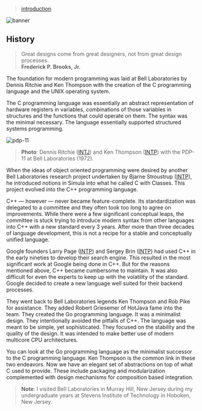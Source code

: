 > [introduction](./)

![banner](/go/photos/banner.png)

## History

> Great designs come from great designers, not from great design processes.  
> **Frederick P. Brooks, Jr.**

The foundation for modern programming was laid at Bell Laboratories by Dennis Ritchie and Ken Thompson with the creation of the C programming language and the UNIX operating system.

The C programming language was essentially an abstract representation of hardware registers in variables, combinations of those variables in structures and the functions that could operate on them.  The syntax was the minimal necessary.  The language essentially supported structured systems programming.

![pdp-11](/go/photos/pdp-11.png)

> **Photo**: Dennis Ritchie ([INTJ](/mbti/types/intj)) and Ken Thompson ([INTP](/mbti/types/intp)) with the PDP-11 at Bell Laboratories (1972).

When the ideas of object oriented programming were desired by another Bell Laboratories research project undertaken by Bjarne Stroustrup ([INTP](/mbti/types/intp)), he introduced notions in Simula into what he called C with Classes.  This project evolved into the C++ programming language.

C++ — however — never became feature-complete.  Its standardization was delegated to a committee and they often took too long to agree on improvements.  While there were a few significant conceptual leaps, the committee is stuck trying to introduce modern syntax from other languages into C++ with a new standard every 3 years.  After more than three decades of language development, this is not a recipe for a stable and conceptually unified language.

Google founders Larry Page ([INTP](/mbti/types/intp)) and Sergey Brin ([INTP](/mbti/types/intp)) had used C++ in the early nineties to develop their search engine.  This resulted in the most significant work at Google being done in C++.  But for the reasons mentioned above, C++ became cumbersome to maintain.  It was also difficult for even the experts to keep up with the volatility of the standard.  Google decided to create a new language well suited for their backend processes.

They went back to Bell Laboratories legends Ken Thompson and Rob Pike for assistance.  They added Robert Griesemer of HotJava fame into the team.  They created the Go programming language.  It was a minimalist design.  They intentionally avoided the pitfalls of C++.  The language was meant to be simple, yet sophisticated.  They focused on the stability and the quality of the design.  It  was intended to make better use of modern multicore CPU architectures.

You can look at the Go programming language as the minimalist successor to the C programming language.  Ken Thompson is the common link in these two endeavors.  Now we have an elegant set of abstractions on top of what C used to provide.  These include packaging and modularization complemented with design mechanisms for composition based integration.

> **Note**: I visited Bell Laboratories in Murray Hill, New Jersey during my undergraduate years at Stevens Institute of Technology in Hoboken, New Jersey.

